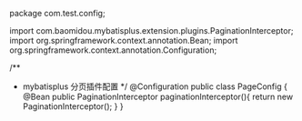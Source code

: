 package com.test.config;

import com.baomidou.mybatisplus.extension.plugins.PaginationInterceptor;
import org.springframework.context.annotation.Bean;
import org.springframework.context.annotation.Configuration;

/**
 * mybatisplus 分页插件配置
 */
@Configuration
public class PageConfig {
    @Bean
    public PaginationInterceptor paginationInterceptor(){
        return  new PaginationInterceptor();
    }
}
